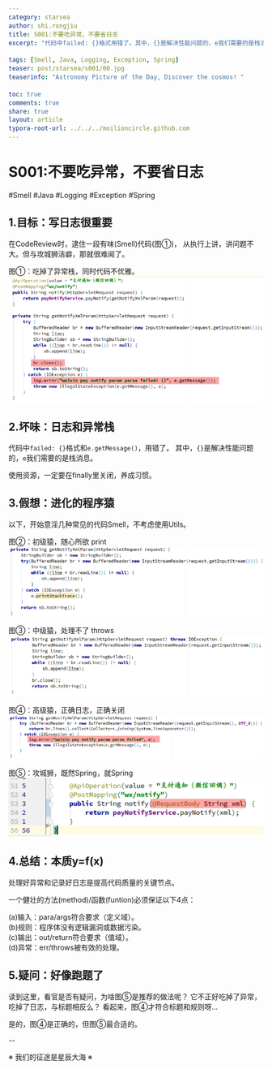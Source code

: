 ```yaml
---
category: starsea
author: shi.rongjiu
title: S001:不要吃异常，不要省日志
excerpt: "代码中failed: {}格式用错了。其中，{}是解决性能问题的，e我们需要的是栈消息。使用资源，一定要在finally里关闭，养成习惯。"

tags: [Smell, Java, Logging, Exception, Spring]
teaser: post/starsea/s001/00.jpg
teaserinfo: "Astronomy Picture of the Day, Discover the cosmos! "

toc: true
comments: true
share: true
layout: article
typora-root-url: ../../../moilioncircle.github.com
---
```


# S001:不要吃异常，不要省日志

#Smell #Java #Logging #Exception #Spring

## 1.目标：写日志很重要

在CodeReview时，逮住一段有味(Smell)代码(图①)，
从执行上讲，讲问题不大。但与攻城狮洁癖，那就很难闻了。

图①：吃掉了异常栈，同时代码不优雅。
<img src="/images/post/starsea/s001/01.png">

## 2.坏味：日志和异常栈

代码中`failed: {}`格式和`e.getMessage()`，用错了。
其中，`{}`是解决性能问题的，`e`我们需要的是栈消息。

使用资源，一定要在finally里关闭，养成习惯。

## 3.假想：进化的程序猿

以下，开始意淫几种常见的代码Smell，不考虑使用Utils。

图②：初级猿，随心所欲 print
<img src="/images/post/starsea/s001/02.png">

图③：中级猿，处理不了 throws
<img src="/images/post/starsea/s001/03.png">

图④：高级猿，正确日志，正确关闭
<img src="/images/post/starsea/s001/04.png">

图⑤：攻城狮，既然Spring，就Spring
<img src="/images/post/starsea/s001/05.png">

## 4.总结：本质y=f(x)

处理好异常和记录好日志是提高代码质量的关键节点。

一个健壮的方法(method)/函数(funtion)必须保证以下4点：

(a)输入：para/args符合要求（定义域）。  
(b)规则：程序体没有逻辑漏洞或数据污染。  
(c)输出：out/return符合要求（值域）。  
(d)异常：err/throws被有效的处理。  

## 5.疑问：好像跑题了

读到这里，看官是否有疑问，为啥图⑤是推荐的做法呢？
它不正好吃掉了异常，吃掉了日志，与标题相反么？
看起来，图④才符合标题和规则呀...

是的，图④是正确的，但图⑤最合适的。

--

※ 我们的征途是星辰大海 ※
